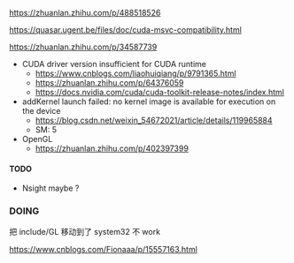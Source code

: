 https://zhuanlan.zhihu.com/p/488518526

https://quasar.ugent.be/files/doc/cuda-msvc-compatibility.html

https://zhuanlan.zhihu.com/p/34587739

- CUDA driver version insufficient for CUDA runtime
  - https://www.cnblogs.com/liaohuiqiang/p/9791365.html
  - https://zhuanlan.zhihu.com/p/64376059
  - https://docs.nvidia.com/cuda/cuda-toolkit-release-notes/index.html
- addKernel launch failed: no kernel image is available for execution on the device
  - https://blog.csdn.net/weixin_54672021/article/details/119965884
  - SM: 5
- OpenGL
  - https://zhuanlan.zhihu.com/p/402397399




#### TODO

- Nsight maybe ?





### DOING

把 include/GL 移动到了 system32 不 work

https://www.cnblogs.com/Fionaaa/p/15557163.html